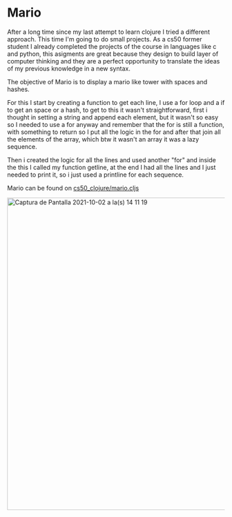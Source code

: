 # Mario

After a long time since my last attempt to learn clojure I tried a different approach. This time I'm going to do small projects. As a cs50 former student I already completed the projects of the course in languages like c and python, this asigments are great because they design to build layer of computer thinking and they are a perfect opportunity to translate the ideas of my previous knowledge in a new syntax.

The objective of Mario is to display a mario like tower with spaces and hashes.

For this I start by creating a function to get each line, I use a for loop and a if to get an space or a hash, to get to this it wasn't straightforward, first i thought in setting a string and append each element, but it wasn't so easy so I needed to use a for anyway and remember that the for is still a function, with something to return so I put all the logic in the for and after that join all the elements of the array, which btw it wasn't an array it was a lazy sequence.

Then i created the logic for all the lines and used another "for" and inside the this I called my function getline, at the end I had all the lines and I just needed to print it, so i just used a printline for each sequence.

Mario can be found on [cs50_clojure/mario.cljs](https://github.com/pedabraham/Learning_clojure/blob/main/cs50_clojure/mario.cljs)  

<img width="724" alt="Captura de Pantalla 2021-10-02 a la(s) 14 11 19" src="https://user-images.githubusercontent.com/16860088/135729558-df322e57-cb1e-44bb-b07b-d8c47344b21f.png">


